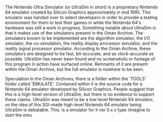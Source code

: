 The Nintendo Ultra Simulator (or UltraSim in short) is a proprietary Nintendo 64 emulator created by Silicon Graphics approximately in mid 1995. This emulator was handed over to select developers in order to provide a testing environment for them to test their games in while the Nintendo 64's hardware was still a work in progress. Something notable about UltraSim is that it makes use of the simulators present in the Oman Archive. The simulators known to be implemented are the algorithm simulator, the I/O simulator, the co-simulation, the reality display processor simulator, and the reality signal processor simulator. According to the Oman Archive, these simulators are designed to be fast, bit-accurate, and as clock-accurate as possible. UltraSim has never been found and no screenshots or footage of this program in action have surfaced online. Remnants of it are present within the Oman Archive, but the full emulator is nowhere to be seen.

Speculation
In the Oman Archives, there is a folder within the 'TOOLS' folder called 'EMULATE'. Contained within it is the source code for a Nintendo 64 emulator developed by Silicon Graphics. People suggest that this is a high-level version of UltraSim, but there is no evidence to support these claims. UltraSim was meant to be a low-level Nintendo 64 emulator, so the idea of this SGI-made high-level Nintendo 64 emulator being UltraSim is debatable.
This. is a emulator for it ver 0.x.x type /imagine to  start the emu 

